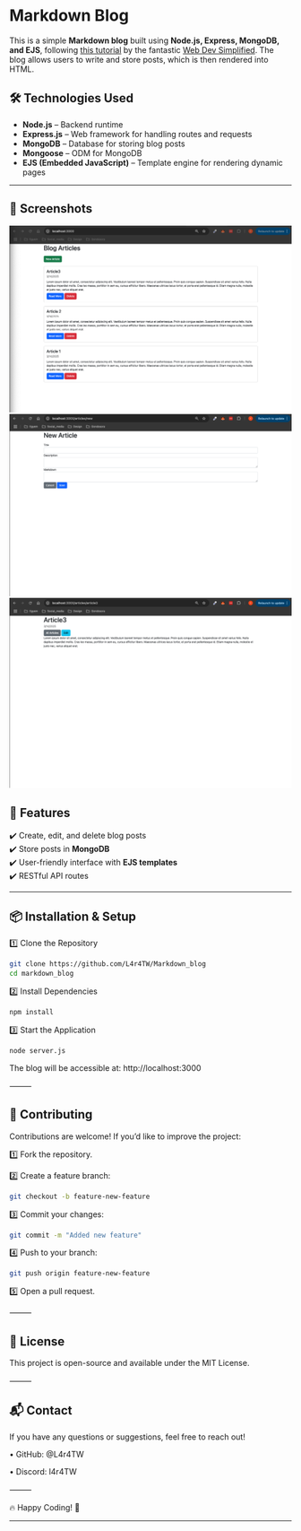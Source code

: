 # Markdown Blog

This is a simple **Markdown blog** built using **Node.js, Express, MongoDB, and EJS**, following [this tutorial](https://www.youtube.com/watch?v=1NrHkjlWVhM&t=1718s) by the fantastic [Web Dev Simplified](https://www.youtube.com/@WebDevSimplified). The blog allows users to write and store posts, which is then rendered into HTML.

## 🛠 Technologies Used

- **Node.js** – Backend runtime
- **Express.js** – Web framework for handling routes and requests
- **MongoDB** – Database for storing blog posts
- **Mongoose** – ODM for MongoDB
- **EJS (Embedded JavaScript)** – Template engine for rendering dynamic pages

---

## 📸 Screenshots

![Homepage](screenshots/homepage.png)
![New Post](screenshots/new_article.png)
![Post](screenshots/article.png)

## 🚀 Features

✔️ Create, edit, and delete blog posts  
✔️ Store posts in **MongoDB**  
✔️ User-friendly interface with **EJS templates**  
✔️ RESTful API routes

---

## 📦 Installation & Setup

1️⃣ Clone the Repository

```bash
git clone https://github.com/L4r4TW/Markdown_blog
cd markdown_blog
```

2️⃣ Install Dependencies

```bash
npm install
```

3️⃣ Start the Application

```bash
node server.js
```

The blog will be accessible at: http://localhost:3000

⸻

## 🤝 Contributing

Contributions are welcome! If you’d like to improve the project:

1️⃣ Fork the repository.

2️⃣ Create a feature branch:

```bash
git checkout -b feature-new-feature
```

3️⃣ Commit your changes:

```bash
git commit -m "Added new feature"
```

4️⃣ Push to your branch:

```bash
git push origin feature-new-feature
```

5️⃣ Open a pull request.

⸻

## 📝 License

This project is open-source and available under the MIT License.

⸻

## 📬 Contact

If you have any questions or suggestions, feel free to reach out!

• GitHub: @L4r4TW

• Discord: l4r4TW

⸻

🔥 Happy Coding! 🚀

---
